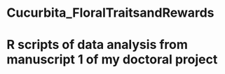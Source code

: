 # Cucurbita_FloralTraitsandRewards
# R scripts of data analysis from manuscript 1 of my doctoral project
